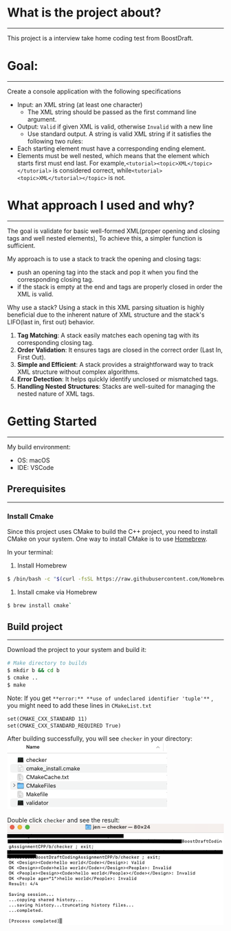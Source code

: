 # What is the project about?
--- 
This project is a interview take home coding test from BoostDraft. 
# Goal: 
--- 
Create a console application with the following specifications
- Input: an XML string (at least one character)
    - The XML string should be passed as the first command line argument.
- Output: `Valid` if given XML is valid, otherwise `Invalid` with a new line
    - Use standard output.
A string is valid XML string if it satisfies the following two rules:
- Each starting element must have a corresponding ending element.
- Elements must be well nested, which means that the element which starts first must end last.
  For example,`<tutorial><topic>XML</topic></tutorial>` is considered correct, while`<tutorial><topic>XML</tutorial></topic>` is not.

# What approach I used and why?
--- 
The goal is validate for basic well-formed XML(proper opening and closing tags and well nested elements), To achieve this, a simpler function is sufficient.

My approach is to use a stack to track the opening and closing tags:
- push an opening tag into the stack and pop it when you find the corresponding closing tag.
- if the stack is empty at the end and tags are properly closed in order the XML is valid.

Why use a stack?
Using a stack in this XML parsing situation is highly beneficial due to the inherent nature of XML structure and the stack's LIFO(last in, first out) behavior.
1. **Tag Matching**: A stack easily matches each opening tag with its corresponding closing tag.
2. **Order Validation**: It ensures tags are closed in the correct order (Last In, First Out).
3. **Simple and Efficient**: A stack provides a straightforward way to track XML structure without complex algorithms.
4. **Error Detection**: It helps quickly identify unclosed or mismatched tags.
5. **Handling Nested Structures**: Stacks are well-suited for managing the nested nature of XML tags.

# Getting Started
--- 
My build environment:
- OS: macOS
- IDE: VSCode 

## Prerequisites
--- 
### Install Cmake 
Since this project uses CMake to build the C++ project, you need to install CMake on your system.
One way to install CMake is to use [Homebrew](https://brew.sh/).

In your terminal:
1. Install Homebrew
```sh
$ /bin/bash -c "$(curl -fsSL https://raw.githubusercontent.com/Homebrew/install/HEAD/install.sh)"
```
1. Install cmake via Homebrew
```sh
$ brew install cmake`
```

## Build project
---
Download the project to your system and build it:
```sh
# Make directory to builds
$ mkdir b && cd b
$ cmake ..
$ make
```

Note: If you get `**error:** **use of undeclared identifier 'tuple'**` , you might need to add these lines in `CMakeList.txt`
```
set(CMAKE_CXX_STANDARD 11)
set(CMAKE_CXX_STANDARD_REQUIRED True)
```

After building successfully, you will see `checker` in your directory:
![img1](img/1.png)

Double click `checker` and see the result:
![img2](img/2.png)



